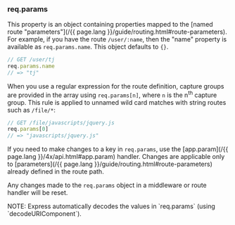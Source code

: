 <h3 id='req.params'>req.params</h3>

This property is an object containing properties mapped to the [named route "parameters"](/{{ page.lang }}/guide/routing.html#route-parameters). For example, if you have the route `/user/:name`, then the "name" property is available as `req.params.name`. This object defaults to `{}`.

```js
// GET /user/tj
req.params.name
// => "tj"
```

When you use a regular expression for the route definition, capture groups are provided in the array using `req.params[n]`, where `n` is the n<sup>th</sup> capture group. This rule is applied to unnamed wild card matches with string routes such as `/file/*`:

```js
// GET /file/javascripts/jquery.js
req.params[0]
// => "javascripts/jquery.js"
```

If you need to make changes to a key in `req.params`, use the [app.param](/{{ page.lang }}/4x/api.html#app.param) handler. Changes are applicable only to [parameters](/{{ page.lang }}/guide/routing.html#route-parameters) already defined in the route path.

Any changes made to the `req.params` object in a middleware or route handler will be reset.

<div class="doc-box doc-info" markdown="1">
NOTE: Express automatically decodes the values in `req.params` (using `decodeURIComponent`).
</div>
